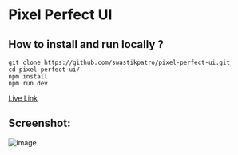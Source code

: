 # Pixel Perfect UI

## **How to install and run locally ?**

```
git clone https://github.com/swastikpatro/pixel-perfect-ui.git
cd pixel-perfect-ui/
npm install
npm run dev
```

[Live Link](https://pixel-perfect-ui.vercel.app/)

## Screenshot: 
![image](https://github.com/swastikpatro/pixel-perfect-ui/assets/113245457/eca8290b-57ef-48af-af0b-aec15d64818a)

